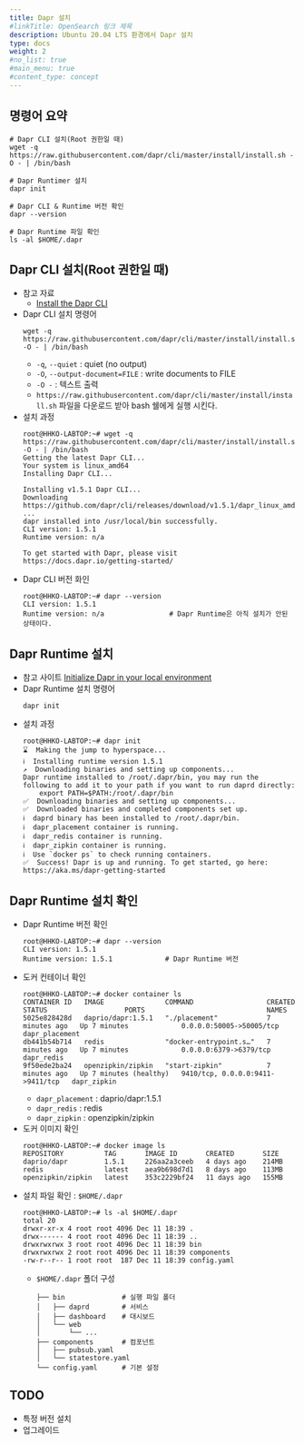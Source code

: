 ```yaml
---
title: Dapr 설치
#linkTitle: OpenSearch 링크 제목
description: Ubuntu 20.04 LTS 환경에서 Dapr 설치
type: docs
weight: 2
#no_list: true
#main_menu: true
#content_type: concept
---
```


## 명령어 요약
```shell
# Dapr CLI 설치(Root 권한일 때)
wget -q https://raw.githubusercontent.com/dapr/cli/master/install/install.sh -O - | /bin/bash

# Dapr Runtimer 설치
dapr init

# Dapr CLI & Runtime 버전 확인
dapr --version

# Dapr Runtime 파일 확인
ls -al $HOME/.dapr
```

## Dapr CLI 설치(Root 권한일 때)
- 참고 자료
  - [Install the Dapr CLI](https://docs.dapr.io/getting-started/install-dapr-cli/)
- Dapr CLI 설치 명령어
  ```shell
  wget -q https://raw.githubusercontent.com/dapr/cli/master/install/install.sh -O - | /bin/bash
  ```
  - `-q`, `--quiet` : quiet (no output)
  - `-O`, `--output-document=FILE` : write documents to FILE
  - `-O -` : 텍스트 출력
  - `https://raw.githubusercontent.com/dapr/cli/master/install/install.sh` 파일을 다운로드 받아 bash 쉘에게 실행 시킨다.
- 설치 과정
  ```shell
  root@HHKO-LABTOP:~# wget -q https://raw.githubusercontent.com/dapr/cli/master/install/install.sh -O - | /bin/bash
  Getting the latest Dapr CLI...
  Your system is linux_amd64
  Installing Dapr CLI...
  
  Installing v1.5.1 Dapr CLI...
  Downloading https://github.com/dapr/cli/releases/download/v1.5.1/dapr_linux_amd64.tar.gz ...
  dapr installed into /usr/local/bin successfully.
  CLI version: 1.5.1
  Runtime version: n/a
  
  To get started with Dapr, please visit https://docs.dapr.io/getting-started/
  ```
- Dapr CLI 버전 화인
  ```shell
  root@HHKO-LABTOP:~# dapr --version
  CLI version: 1.5.1
  Runtime version: n/a                # Dapr Runtime은 아직 설치가 안된 상태이다.
  ```

## Dapr Runtime 설치
- 참고 사이트
  [Initialize Dapr in your local environment](https://docs.dapr.io/getting-started/install-dapr-selfhost/)
- Dapr Runtime 설치 명령어
  ```shell
  dapr init
  ```
- 설치 과정
  ```shell
  root@HHKO-LABTOP:~# dapr init
  ⌛  Making the jump to hyperspace...
  ℹ️  Installing runtime version 1.5.1
  ↗  Downloading binaries and setting up components...
  Dapr runtime installed to /root/.dapr/bin, you may run the following to add it to your path if you want to run daprd directly:
      export PATH=$PATH:/root/.dapr/bin
  ✅  Downloading binaries and setting up components...
  ✅  Downloaded binaries and completed components set up.
  ℹ️  daprd binary has been installed to /root/.dapr/bin.
  ℹ️  dapr_placement container is running.
  ℹ️  dapr_redis container is running.
  ℹ️  dapr_zipkin container is running.
  ℹ️  Use `docker ps` to check running containers.
  ✅  Success! Dapr is up and running. To get started, go here: https://aka.ms/dapr-getting-started
  ```

## Dapr Runtime 설치 확인
- Dapr Runtime 버전 확인
  ```shell
  root@HHKO-LABTOP:~# dapr --version
  CLI version: 1.5.1
  Runtime version: 1.5.1             # Dapr Runtime 버전
  ```
- 도커 컨테이너 확인
  ```shell
  root@HHKO-LABTOP:~# docker container ls
  CONTAINER ID   IMAGE               COMMAND                  CREATED         STATUS                   PORTS                              NAMES
  5025e828428d   daprio/dapr:1.5.1   "./placement"            7 minutes ago   Up 7 minutes             0.0.0.0:50005->50005/tcp           dapr_placement
  db441b54b714   redis               "docker-entrypoint.s…"   7 minutes ago   Up 7 minutes             0.0.0.0:6379->6379/tcp             dapr_redis
  9f50ede2ba24   openzipkin/zipkin   "start-zipkin"           7 minutes ago   Up 7 minutes (healthy)   9410/tcp, 0.0.0.0:9411->9411/tcp   dapr_zipkin
  ```
  - `dapr_placement` : daprio/dapr:1.5.1
  - `dapr_redis` : redis
  - `dapr_zipkin` : openzipkin/zipkin
- 도커 이미지 확인
  ```shell
  root@HHKO-LABTOP:~# docker image ls
  REPOSITORY          TAG       IMAGE ID       CREATED       SIZE
  daprio/dapr         1.5.1     226aa2a3ceeb   4 days ago    214MB
  redis               latest    aea9b698d7d1   8 days ago    113MB
  openzipkin/zipkin   latest    353c2229bf24   11 days ago   155MB
  ```
- 설치 파일 확인 : `$HOME/.dapr`
  ```shell
  root@HHKO-LABTOP:~# ls -al $HOME/.dapr
  total 20
  drwxr-xr-x 4 root root 4096 Dec 11 18:39 .
  drwx------ 4 root root 4096 Dec 11 18:39 ..
  drwxrwxrwx 3 root root 4096 Dec 11 18:39 bin
  drwxrwxrwx 2 root root 4096 Dec 11 18:39 components
  -rw-r--r-- 1 root root  187 Dec 11 18:39 config.yaml
  ```
  - `$HOME/.dapr` 폴더 구성
    ```shell
    ├── bin              # 실행 파일 폴더
    │   ├── daprd        # 서비스
    │   ├── dashboard    # 대시보드
    │   └── web
    │       └── ...
    ├── components       # 컴포넌트
    │   ├── pubsub.yaml
    │   └── statestore.yaml
    └── config.yaml      # 기본 설정
    ```
    
## TODO
- 특정 버전 설치
- 업그레이드
